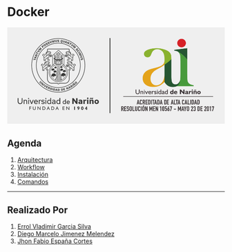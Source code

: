 # **Docker**

![Img_001](Img/Img_001.png)

## **Agenda**
1. [Arquitectura][1_0]
1. [Workflow][1_1]
1. [Instalación][1_2]
1. [Comandos][1_3]

[1_0]:https://github.com/Errol-Garcia/Docker/tree/main/1-Arquitectura

[1_1]:https://github.com/Errol-Garcia/Docker/tree/main/2-Workflow

[1_2]:https://github.com/Errol-Garcia/Docker/tree/main/3-Instalacion

[1_3]:https://github.com/Errol-Garcia/Docker/tree/main/4-Comandos

---

## **Realizado Por**
1. [Errol Vladimir Garcia Silva][1_4]
1. [Diego Marcelo Jimenez Melendez][1_5]
1. [Jhon Fabio España Cortes][1_6]

[1_4]:https://github.com/Errol-Garcia

[1_5]:https://github.com/jimdgo12

[1_6]:https://github.com/JhonFabioEC